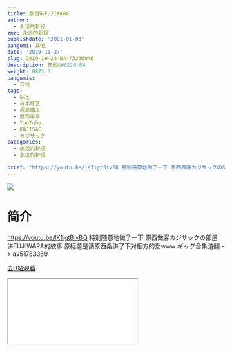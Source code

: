 ```yaml
---
title: 原西讲FUJIWARA
author:
  - 永远的新规
zmz: 永远的新规
publishdate: '2001-01-03'
bangumi: 其他
date: '2019-11-27'
slug: 2019-10-24-NA-73236046
description: 其他&#8226;NA
weight: 8873.0
bangumis:
  - 其他
tags:
  - 综艺
  - 日本综艺
  - 梶原雄太
  - 原西孝幸
  - YouTube
  - KAJISAC
  - カジサック
categories:
  - 永远的新规
  - 永远的新规

brief: "https://youtu.be/lK1igtBivBQ 特别随意地做了一下 原西做客カジサックの部屋 讲FUJIWARA的故事 原标题是请原西桑讲了下对相方的爱www ギャグ合集渣翻 -> av51783369"
---
```

![](https://raw.githubusercontent.com/tcgriffith/owaraisite/master/static/tmpimg/1632833227b053da3c14564fc03ac30f2220ef38.jpg.480.jpg)
# 简介  
https://youtu.be/lK1igtBivBQ
特别随意地做了一下
原西做客カジサックの部屋 讲FUJIWARA的故事
原标题是请原西桑讲了下对相方的爱www
ギャグ合集渣翻 -> av51783369  

[去B站观看](https://www.bilibili.com/video/av73236046/)
<div class ="resp-container"><iframe class="testiframe" src="//player.bilibili.com/player.html?aid=73236046"", scrolling="no", allowfullscreen="true" > </iframe></div> 
